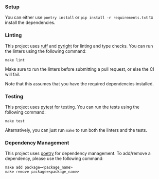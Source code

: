 ### Setup

You can either use `poetry install` or `pip install -r requirements.txt` to install the dependencies.

### Linting

This project uses [ruff](https://github.com/astral-sh/ruff) and [pyright](https://github.com/microsoft/pyright) for linting and type checks. You can run the linters using the following command:

```
make lint
```

Make sure to run the linters before submitting a pull request, or else the CI will fail.

Note that this assumes that you have the required dependencies installed. 

### Testing

This project uses [pytest](https://docs.pytest.org/en/stable/) for testing. You can run the tests using the following command:

```
make test
```
Alternatively, you can just run `make` to run both the linters and the tests.

### Dependency Management

This project uses [poetry](https://python-poetry.org/) for dependency management. To add/remove a dependency, please use the following command:

```
make add package=<package_name>
make remove package=<package_name>
```